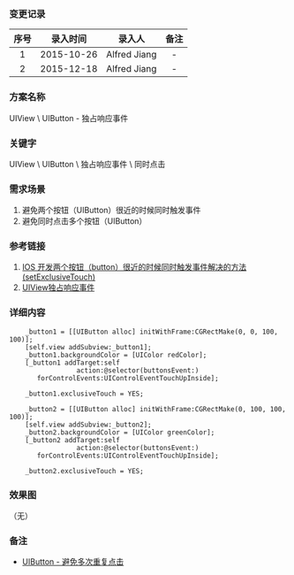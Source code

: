 ### 变更记录

| 序号 | 录入时间 | 录入人 | 备注 |
|:--------:|:--------:|:--------:|:--------:|
| 1 | 2015-10-26 | Alfred Jiang | - |
| 2 | 2015-12-18 | Alfred Jiang | - |

### 方案名称

UIView \ UIButton - 独占响应事件

### 关键字

UIView \ UIButton \ 独占响应事件 \ 同时点击

### 需求场景

1. 避免两个按钮（UIButton）很近的时候同时触发事件
2. 避免同时点击多个按钮（UIButton）

### 参考链接

1. [IOS 开发两个按钮（button）很近的时候同时触发事件解决的方法(setExclusiveTouch) ](http://blog.sina.com.cn/s/blog_916e0cff01014l5t.html)
2. [UIView独占响应事件](http://www.bubuko.com/infodetail-158032.html)

### 详细内容
```
    _button1 = [[UIButton alloc] initWithFrame:CGRectMake(0, 0, 100, 100)];
    [self.view addSubview:_button1];
    _button1.backgroundColor = [UIColor redColor];
    [_button1 addTarget:self
                 action:@selector(buttonsEvent:)
       forControlEvents:UIControlEventTouchUpInside];

    _button1.exclusiveTouch = YES;

    _button2 = [[UIButton alloc] initWithFrame:CGRectMake(0, 100, 100, 100)];
    [self.view addSubview:_button2];
    _button2.backgroundColor = [UIColor greenColor];
    [_button2 addTarget:self
                 action:@selector(buttonsEvent:)
       forControlEvents:UIControlEventTouchUpInside];

    _button2.exclusiveTouch = YES;
```
### 效果图
（无）

### 备注

* [UIButton - 避免多次重复点击](Notes/Note_00070_20151223.md)
